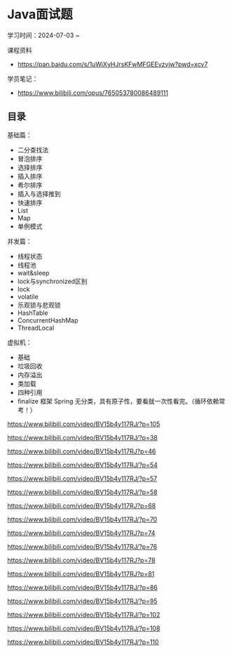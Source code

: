 # Java面试题

学习时间：2024-07-03 ~

课程资料
- https://pan.baidu.com/s/1uWiXyHJrsKFwMFGEEvzvjw?pwd=xcv7

学员笔记：
- https://www.bilibili.com/opus/765053780086489111

## 目录

基础篇： 

- 二分查找法
- 冒泡排序
- 选择排序
- 插入排序
- 希尔排序
- 插入与选择推到
- 快速排序
- List
- Map
- 单例模式

并发篇：
- 线程状态
- 线程池
- wait&sleep
- lock与synchronized区别
- lock
- volatile
- 乐观锁与悲观锁
- HashTable
- ConcurrentHashMap
- ThreadLocal

虚拟机：
- 基础
- 垃圾回收
- 内存溢出
- 类加载
- 四种引用
- finalize
框架 Spring 无分类，具有原子性，要看就一次性看完。（循环依赖常考！）


https://www.bilibili.com/video/BV15b4y117RJ/?p=105

https://www.bilibili.com/video/BV15b4y117RJ/?p=38

https://www.bilibili.com/video/BV15b4y117RJ?p=46

https://www.bilibili.com/video/BV15b4y117RJ/?p=54

https://www.bilibili.com/video/BV15b4y117RJ/?p=57

https://www.bilibili.com/video/BV15b4y117RJ/?p=58

https://www.bilibili.com/video/BV15b4y117RJ?p=68

https://www.bilibili.com/video/BV15b4y117RJ/?p=70

https://www.bilibili.com/video/BV15b4y117RJ?p=74

https://www.bilibili.com/video/BV15b4y117RJ/?p=76

https://www.bilibili.com/video/BV15b4y117RJ?p=78

https://www.bilibili.com/video/BV15b4y117RJ?p=81

https://www.bilibili.com/video/BV15b4y117RJ/?p=86


https://www.bilibili.com/video/BV15b4y117RJ/?p=95

https://www.bilibili.com/video/BV15b4y117RJ/?p=102

https://www.bilibili.com/video/BV15b4y117RJ/?p=108

https://www.bilibili.com/video/BV15b4y117RJ/?p=110